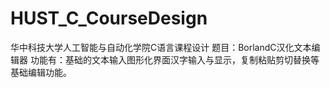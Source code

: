 # HUST_C_CourseDesign
华中科技大学人工智能与自动化学院C语言课程设计
题目：BorlandC汉化文本编辑器
功能有：基础的文本输入图形化界面汉字输入与显示，复制粘贴剪切替换等基础编辑功能。
